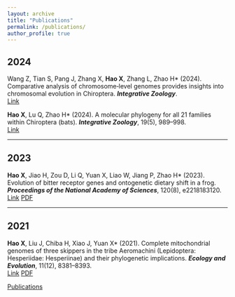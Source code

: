 ```yaml
---
layout: archive
title: "Publications"
permalink: /publications/
author_profile: true
---
```


## 2024
Wang Z, Tian S, Pang J, Zhang X, **Hao X**, Zhang L, Zhao H* (2024). Comparative analysis of chromosome‐level genomes provides insights into chromosomal evolution in Chiroptera. _**Integrative Zoology**_.  
<a href="https://doi.org/10.1111/1749-4877.12915" target="_blank">Link</a>

**Hao X**, Lu Q, Zhao H* (2024). A molecular phylogeny for all 21 families within Chiroptera (bats). _**Integrative Zoology**_, 19(5), 989–998.  
<a href="https://doi.org/10.1111/1749-4877.12772" target="_blank">Link</a>

---

## 2023
**Hao X**, Jiao H, Zou D, Li Q, Yuan X, Liao W, Jiang P, Zhao H* (2023). Evolution of bitter receptor genes and ontogenetic dietary shift in a frog. _**Proceedings of the National Academy of Sciences**_, 120(8), e2218183120.  
<a href="https://www.pnas.org/doi/full/10.1073/pnas.2218183120" target="_blank">Link</a> <a href="/files/Hao_2023_PNAS.pdf" target="_blank">PDF</a>

---

## 2021
**Hao X**, Liu J, Chiba H, Xiao J, Yuan X* (2021). Complete mitochondrial genomes of three skippers in the tribe Aeromachini (Lepidoptera: Hesperiidae: Hesperiinae) and their phylogenetic implications. _**Ecology and Evolution**_, 11(12), 8381–8393.  
<a href="https://doi.org/10.1002/ece3.7666" target="_blank">Link</a> <a href="/files/Hao_2021_EcE.pdf" target="_blank">PDF</a>


[Publications](_publications/2009-10-01-paper-title-number-1.md)
